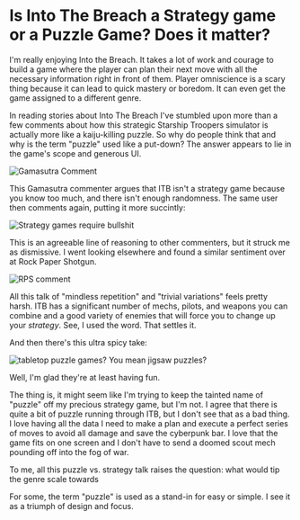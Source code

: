 Is Into The Breach a Strategy game or a Puzzle Game?  Does it matter?
========================================================================

I'm really enjoying Into the Breach.  It takes a lot of work and courage to build a game where the player can plan their next move with all the necessary information right in front of them. Player omniscience is a scary thing because it can lead to quick mastery or boredom.  It can even get the game assigned to a different genre.

In reading stories about Into The Breach I've stumbled upon more than a few comments about how this strategic Starship Troopers simulator is actually more like a kaiju-killing puzzle.  So why do people think that and why is the term "puzzle" used like a put-down?  The answer appears to lie in the game's scope and generous UI.

![Gamasutra Comment](/content/images/2018/03/ITBGamasutraComment1-0.png)

This Gamasutra commenter argues that ITB isn't a strategy game because you know too much, and there isn't enough randomness.  The same user then comments again, putting it more succintly:

![Strategy games require bullshit](/content/images/2018/03/ITBGamasutraComment2-0.png)

This is an agreeable line of reasoning to other commenters, but it struck me as dismissive.  I went looking elsewhere and found a similar sentiment over at Rock Paper Shotgun.

![RPS comment](/content/images/2018/03/ITBRPSComment1-0.png)

All this talk of "mindless repetition" and "trivial variations" feels pretty harsh.  ITB has a significant number of mechs, pilots, and weapons you can combine and a good variety of enemies that will force you to change up your *strategy*.  See, I used the word.  That settles it.

And then there's this ultra spicy take:

![tabletop puzzle games? You mean jigsaw puzzles?](/content/images/2018/03/ITBRPSComment2-0.png)

Well, I'm glad they're at least having fun.

The thing is, it might seem like I'm trying to keep the tainted name of "puzzle" off my precious strategy game, but I'm not.  I agree that there is quite a bit of puzzle running through ITB, but I don't see that as a bad thing.  I love having all the data I need to make a plan and execute a perfect series of moves to avoid all damage and save the cyberpunk bar.  I love that the game fits on one screen and I don't have to send a doomed scout mech pounding off into the fog of war.

To me, all this puzzle vs. strategy talk raises the question: what would tip the genre scale towards 

For some, the term "puzzle" is used as a stand-in for easy or simple.  I see it as a triumph of design and focus. 